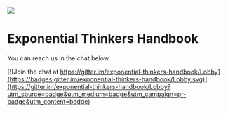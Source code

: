 [![](https://i.creativecommons.org/l/by/4.0/88x31.png)](http://creativecommons.org/licenses/by/4.0/)

# Exponential Thinkers Handbook



You can reach us in the chat below

[![Join the chat at https://gitter.im/exponential-thinkers-handbook/Lobby](https://badges.gitter.im/exponential-thinkers-handbook/Lobby.svg)](https://gitter.im/exponential-thinkers-handbook/Lobby?utm_source=badge&utm_medium=badge&utm_campaign=pr-badge&utm_content=badge)



